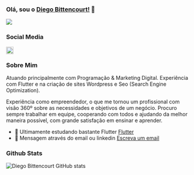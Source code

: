 ### Olá, sou o [Diego Bittencourt!](https://www.linkedin.com/in/diego-bittencourt) 👋

<img src="https://raw.githubusercontent.com/hevant/hevant/master/assets/banner.png">

### Social Media
<a href="https://www.linkedin.com/in/diego-bittencourt">
  <img align="left" alt="Linkedin | Diego Bittencourt" width="20px" src="https://raw.githubusercontent.com/hevant/hevant/master/assets/linkedin.svg" />
</a></br>

### Sobre Mim
Atuando principalmente com Programação & Marketing Digital. Experiência com Flutter e na criação de sites Wordpress e Seo (Search Engine Optimization).

Experiência como empreendedor, o que me tornou um profissional com visão 360º sobre as necessidades e objetivos de um negócio. Procuro sempre trabalhar em equipe, cooperando com todos e ajudando da melhor maneira possível, com grande satisfação em ensinar e aprender.

- 🌱 Ultimamente estudando bastante Flutter [Flutter](https://flutter.dev/)
- 💬 Mensagem através do email ou linkedin <spam><a href="mailto:someone@example.com">Escreva um email</a></spam>


### Github Stats
![Diego Bittencourt GitHub stats](https://github-readme-stats.vercel.app/api?username=hevant&theme=tokyonight&show_icons=true)


<!--
**hevant/hevant** is a ✨ _special_ ✨ repository because its `README.md` (this file) appears on your GitHub profile.

Here are some ideas to get you started:

- 🔭 I’m currently working on ...
- 🌱 I’m currently learning ...
- 👯 I’m looking to collaborate on ...
- 🤔 I’m looking for help with ...
- 💬 Ask me about ...
- 📫 How to reach me: ...
- 😄 Pronouns: ...
- ⚡ Fun fact: ...
-->
